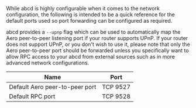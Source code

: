 While abcd is highly configurable when it comes to the network configuration,
the following is intended to be a quick reference for the default ports used so
port forwarding can be configured as required.

abcd provides a `--upnp` flag which can be used to automatically map the Aero
peer-to-peer listening port if your router supports UPnP.  If your router does
not support UPnP, or you don't wish to use it, please note that only the Aero
peer-to-peer port should be forwarded unless you specifically want to allow RPC
access to your abcd from external sources such as in more advanced network
configurations.

|Name|Port|
|----|----|
|Default Aero peer-to-peer port|TCP 9527|
|Default RPC port|TCP 9528|

